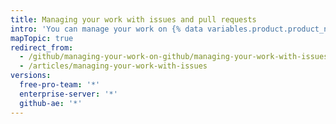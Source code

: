 ```yaml
---
title: Managing your work with issues and pull requests
intro: 'You can manage your work on {% data variables.product.product_name %} by creating issues to track ideas, enhancements, tasks, or bugs.'
mapTopic: true
redirect_from:
  - /github/managing-your-work-on-github/managing-your-work-with-issues
  - /articles/managing-your-work-with-issues
versions:
  free-pro-team: '*'
  enterprise-server: '*'
  github-ae: '*'
---
```


